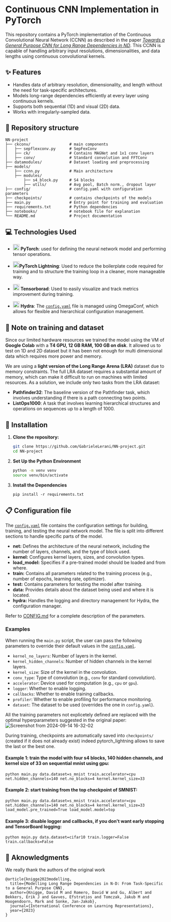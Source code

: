 # Continuous CNN Implementation in PyTorch

This repository contains a PyTorch implementation of the Continuous Convolutional Neural Network (CCNN) as described in the paper [*Towards a General Purpose CNN for Long Range Dependencies in ND*](https://arxiv.org/abs/2206.03398). This CCNN is capable of handling arbitrary input resolutions, dimensionalities, and data lengths using continuous convolutional kernels.

## :sparkles: Features

- Handles data of arbitrary resolution, dimensionality, and length without the need for task-specific architectures.
- Models long-range dependencies efficiently at every layer using continuous kernels.
- Supports both sequential (1D) and visual (2D) data.
- Works with irregularly-sampled data.

## :file_folder: Repository structure
```
NN-project
├── ckconv/                 # main components
│   ├── sepflexconv.py      # SepFexConv 
│   ├── ck/                 # Contains MAGNet and 1x1 conv layers
│   ├── conv/               # Standard convolution and FFTConv
├── datamodules/            # Dataset loading and preprocessing  
├── models/                 
    ├── ccnn.py             # Main architecture
    ├── modules/            
        ├── s4_block.py     # S4 blocks
        ├── utils/          # Avg pool, Batch norm., dropout layer
├── config/                 # config.yaml with configuration parameters
├── checkpoints/            # contains checkpoints of the models
├── main.py                 # Entry point for training and evaluation
├── requirements.txt        # Python dependencies
├── notebooks/              # notebook file for explanation
└── README.md               # Project documentation

```
## :computer: Technologies Used

- <img src="https://github.com/user-attachments/assets/378e3efa-969d-43be-a9ef-e9e216b706e0" alt="PyTorch Logo" width="20"> **PyTorch**: used for defining the neural network model and performing tensor operations.
- <img src="https://github.com/user-attachments/assets/953f0cdb-0047-4ae1-8a15-920e3f17b269" alt="Lightning Logo" width="20">**PyTorch Lightning**: Used to reduce the boilerplate code required for training and to structure the training loop in a cleaner, more manageable way.
  
- <img src="https://github.com/user-attachments/assets/0c30078f-adab-4a04-bf91-0011e3fa6737" alt="Tensorboard Logo" width="20"> **Tensorborad**: Used to easily visualize and track metrics improvement during training.
- <img src="https://github.com/user-attachments/assets/f1865c35-13c1-4b22-b6d7-c8ec75e313da" alt="Hydra Logo" width="20"> **Hydra**: The [`config.yaml`](config/config.yaml) file is managed using OmegaConf, which allows for flexible and hierarchical configuration management.
  
## :orange_book: Note on training and dataset
Since our limited hardware resources we trained the model using the VM of **Google Colab** with a **T4 GPU, 12 GB RAM, 100 GB on disk**. It allowed us to test on 1D and 2D dataset but it has been not enough for multi dimensional data which requires more power and memory.

We are using a **light version of the Long Range Arena (LRA)** dataset due to memory constraints. The full LRA dataset requires a substantial amount of memory, which can make it difficult to run on machines with limited resources. As a solution, we include only two tasks from the LRA dataset:

- **Pathfinder32**: The baseline version of the Pathfinder task, which involves understanding if there is a path connecting two points.
- **ListOps1000**: A task that involves learning hierarchical structures and operations on sequences up to a length of 1000.


## :wrench: Installation

1. **Clone the repository:**

   ```bash
   git clone https://github.com/GabrieleLerani/NN-project.git
   cd NN-project
   ```
2. **Set Up the Python Environment**
   ```bash
   python -m venv venv
   source venv/bin/activate
   ```
4. **Install the Dependencies**
   ```
   pip install -r requirements.txt
   ```
## :clipboard: Configuration file
   The [`config.yaml`](config/config.yaml) file contains the configuration settings for building, training, and testing the neural network model. The file is split into different sections to handle specific parts of the model.

- **net:** Defines the architecture of the neural network, including the number of layers, channels, and the type of block used.
- **kernel:** Configures kernel layers, sizes, and convolution types.
- **load_model:** Specifies if a pre-trained model should be loaded and from where.
- **train:** Contains all parameters related to the training process (e.g., number of epochs, learning rate, optimizer).
- **test:** Contains parameters for testing the model after training.
- **data:** Provides details about the dataset being used and where it is located.
- **hydra:** Handles the logging and directory management for Hydra, the configuration manager.

Refer to [CONFIG.md](config/CONFIG.md) for a complete description of the parameters.
   
### Examples
When running the `main.py` script, the user can pass the following parameters to override their default values in the [`config.yaml`](config/config.yaml). 
- `kernel_no_layers`: Number of layers in the kernel.
- `kernel_hidden_channels`: Number of hidden channels in the kernel layers.
- `kernel_size`: Size of the kernel in the convolution.
- `conv_type`: Type of convolution (e.g., `conv` for standard convolution).
- `accelerator`: Device used for computation (e.g., `cpu` or `gpu`).
- `logger`: Whether to enable logging.
- `callbacks`: Whether to enable training callbacks.
- `profiler`: Whether to enable profiling for performance monitoring.
- `dataset`: The dataset to be used (overrides the one in `config.yaml`).

All the training parameters not explicetely defined are replaced with the optimal hyperparameters suggested in the original paper:
![Screenshot from 2024-09-14 16-32-02](https://github.com/user-attachments/assets/9cf6573b-0781-40bc-ab0c-5a9ca3a0b7e8)

During training, checkpoints are automatically saved into `checkpoints/` (created if it does not already exist) indeed pytorch_lightning allows to save the last or the best one.

#### Example 1: train the model with four s4 blocks, 140 hidden channels, and kernel size of 33 on sequential mnist using gpu:
   ```
   python main.py data.dataset=s_mnist train.accelerator=cpu net.hidden_channels=140 net.no_blocks=4 kernel.kernel_size=33
   ```
#### Example 2: start training from the top checkpoint of SMNIST:
   ```
   python main.py data.dataset=s_mnist train.accelerator=cpu net.hidden_channels=140 net.no_blocks=4 kernel.kernel_size=33 load_model.pre_trained=True load_model.model=top
   ```
#### Example 3: disable logger and callbacks, if you don't want early stopping and TensorBoard logging:
   ```
   python main.py data.dataset=cifar10 train.logger=False train.callbacks=False
   ```

## :clap: Aknowledgments
We really thank the authors of the original work
```
@article{knigge2023modelling,
  title={Modelling Long Range Dependencies in N-D: From Task-Specific to a General Purpose CNN},
  author={Knigge, David M and Romero, David W and Gu, Albert and Bekkers, Erik J and Gavves, Efstratios and Tomczak, Jakub M and Hoogendoorn, Mark and Sonke, Jan-Jakob},
  journal={International Conference on Learning Representations},
  year={2023}
}
```
